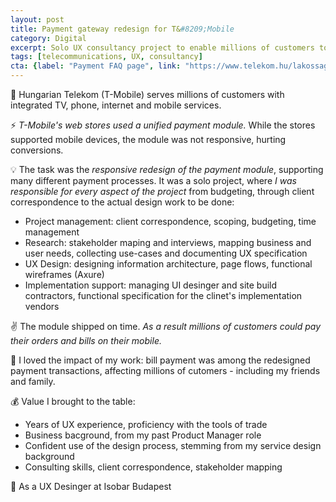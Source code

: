 ```yaml
---
layout: post
title: Payment gateway redesign for T&#8209;Mobile
category: Digital
excerpt: Solo UX consultancy project to enable millions of customers to pay for T&#8209;Mobile's services on their phone.
tags: [telecommunications, UX, consultancy]
cta: {label: "Payment FAQ page", link: "https://www.telekom.hu/lakossagi/ugyintezes/elerhetosegek/telekom-alkalmazas"}
---
```


🏢 Hungarian Telekom (T-Mobile) serves millions of customers with integrated TV, phone, internet and mobile services. 

⚡ *T-Mobile's web stores used a unified payment module.* While the stores supported mobile devices, the module was not responsive, hurting conversions.  

💡 The task was the *responsive redesign of the payment module*, supporting many different payment processes. 
It was a solo project, where *I was responsible for every aspect of the project* from budgeting, through client correspondence to the actual design work to be done:

- Project management: client correspondence, scoping, budgeting, time management
- Research: stakeholder maping and interviews, mapping business and user needs, collecting use-cases and documenting UX specification
- UX Design: designing information architecture, page flows, functional wireframes (Axure)
- Implementation support: managing UI desinger and site build contractors, functional specification for the clinet's implementation vendors

✌️ The module shipped on time. *As a result millions of customers could pay their orders and bills on their mobile.* 

💙 I loved the impact of my work: bill payment was among the redesigned payment transactions, affecting millions of cutomers - including my friends and family.

💰 Value I brought to the table:

- Years of UX experience, proficiency with the tools of trade
- Business bacground, from my past Product Manager role
- Confident use of the design process, stemming from my service design background
- Consulting skills, client correspondence, stakeholder mapping 

👥 As a UX Desinger at Isobar Budapest
